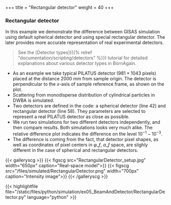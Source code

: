+++
title = "Rectangular detector"
weight = 40
+++

### Rectangular detector

In this example we demonstrate the difference between GISAS simulation using default spherical detector and using special rectangular detector. The later provides more accurate representation of real experimental detectors.

> See the [Detector types]({{% relref "documentation/scripting/detectors" %}}) tutorial for detailed explanations about various detector types in BornAgain.

* As an example we take typical PILATUS detector ($981\times1043$ pixels) placed at the distance $2000$ mm from sample origin. The detector is perpendicular to the $x$-axis of sample reference frame, as shown on the plot.
* Scattering from monodisperse distribution of cylindrical particles in DWBA is simulated.
* Two detectors are defined in the code: a spherical detector (line 42) and rectangular detector (line 58). They parameters are selected to represent a real PILATUS detector as close as possible.
* We run two simulations for two different detectors independently, and then compare results.
Both simulations looks very much alike. The relative difference plot indicates the difference on the level $10^{-1}-10^{-3}$.
* The difference is coming from the fact, that detector pixel shapes, as well as coordinates of pixel centers in $\varphi\_f$, $\alpha\_f$ space, are slighly different in the case of spherical and rectangular detectors.

{{< galleryscg >}}
{{< figscg src="RectangularDetector_setup.jpg" width="650px" caption="Real-space model">}}
{{< figscg src="/files/simulated/RectangularDetector.png" width="700px" caption="Intensity image">}}
{{< /galleryscg >}}

{{< highlightfile file="/static/files/python/simulation/ex05_BeamAndDetector/RectangularDetector.py" language="python" >}}
